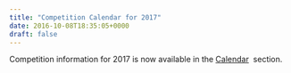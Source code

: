 ```yaml
---
title: "Competition Calendar for 2017"
date: 2016-10-08T18:35:05+0000
draft: false
---
```

Competition information for 2017 is now available in the [Calendar](/calendar/)  section.


